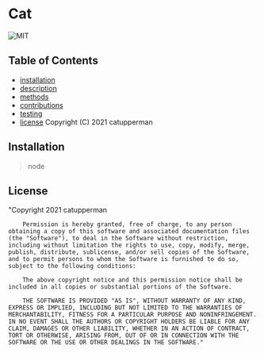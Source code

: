 
# Cat
![MIT](https://img.shields.io/badge/License-MIT-blue)
## Table of Contents
* [installation](#installation)
* [description](#description)
* [methods](#methods)
* [contributions](#contributions)
* [testing](#testing)
* [license](#license) Copyright (C) 2021 catupperman


## Installation
> node
## License
"Copyright 2021 catupperman

        Permission is hereby granted, free of charge, to any person obtaining a copy of this software and associated documentation files (the "Software"), to deal in the Software without restriction, including without limitation the rights to use, copy, modify, merge, publish, distribute, sublicense, and/or sell copies of the Software, and to permit persons to whom the Software is furnished to do so, subject to the following conditions:
        
        The above copyright notice and this permission notice shall be included in all copies or substantial portions of the Software.
        
        THE SOFTWARE IS PROVIDED "AS IS", WITHOUT WARRANTY OF ANY KIND, EXPRESS OR IMPLIED, INCLUDING BUT NOT LIMITED TO THE WARRANTIES OF MERCHANTABILITY, FITNESS FOR A PARTICULAR PURPOSE AND NONINFRINGEMENT. IN NO EVENT SHALL THE AUTHORS OR COPYRIGHT HOLDERS BE LIABLE FOR ANY CLAIM, DAMAGES OR OTHER LIABILITY, WHETHER IN AN ACTION OF CONTRACT, TORT OR OTHERWISE, ARISING FROM, OUT OF OR IN CONNECTION WITH THE SOFTWARE OR THE USE OR OTHER DEALINGS IN THE SOFTWARE."
            